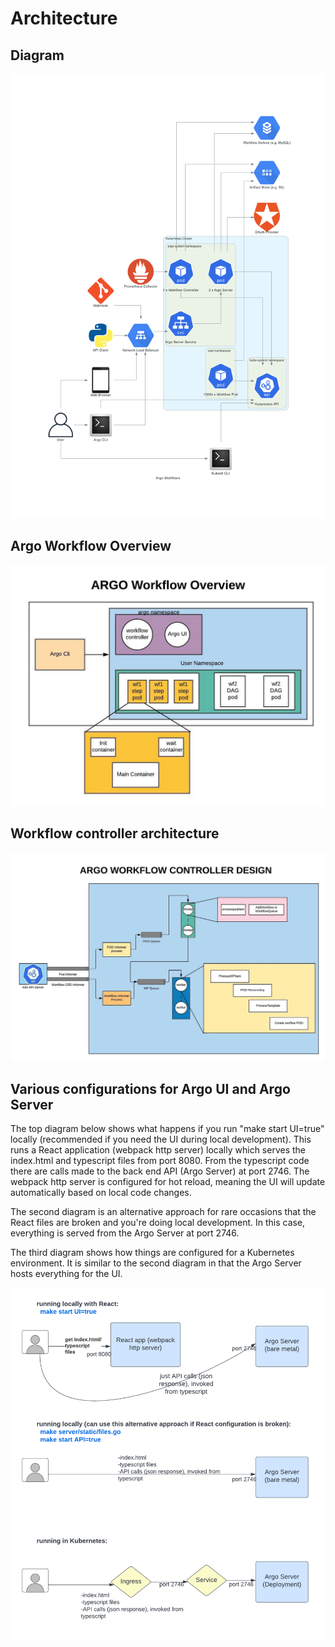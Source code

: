 # Architecture

## Diagram

![diagram](assets/diagram.png)

## Argo Workflow Overview

![diagram](assets/overview.jpeg)

## Workflow controller architecture

![diagram](assets/architecture.jpeg)

## Various configurations for Argo UI and Argo Server

The top diagram below shows what happens if you run "make start UI=true" locally (recommended if you need the UI during local development). This runs a React application (webpack http server) locally which serves the index.html and typescript files from port 8080. From the typescript code there are calls made to the back end API (Argo Server) at port 2746. The webpack http server is configured for hot reload, meaning the UI will update automatically based on local code changes.

The second diagram is an alternative approach for rare occasions that the React files are broken and you're doing local development. In this case, everything is served from the Argo Server at port 2746.

The third diagram shows how things are configured for a Kubernetes environment. It is similar to the second diagram in that the Argo Server hosts everything for the UI.

![diagram](assets/argo-server-ui-configurations.png)
